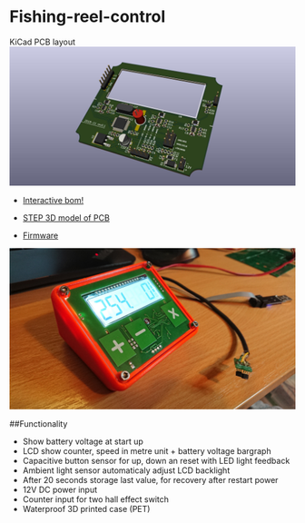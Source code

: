 # Fishing-reel-control 

KiCad PCB layout
![PCB](KiCad-PCB/pcb.jpg)

* [Interactive bom!](http://htmlpreview.github.io/?https://github.com/ok1hra/Fishing-reel-control/KiCad-PCB/ibom.html)
* [STEP 3D model of PCB](KiCad-PCB/Ali-FM.step.step)

* [Firmware](https://github.com/prusa3d/MM-control-01)

![Complete](complete.jpg)

##Functionality
* Show battery voltage at start up
* LCD show counter, speed in metre unit + battery voltage bargraph
* Capacitive button sensor for up, down an reset with LED light feedback
* Ambient light sensor automaticaly adjust LCD backlight
* After 20 seconds storage last value, for recovery after restart power
* 12V DC power input
* Counter input for two hall effect switch
* Waterproof 3D printed case (PET)
